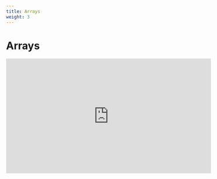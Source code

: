 ```yaml
---
title: Arrays
weight: 3
---
```


# Arrays
<iframe width="560" height="315" src="https://www.youtube.com/embed/KjV3V9S-RNM" title="YouTube video player" frameborder="0" allow="accelerometer; autoplay; clipboard-write; encrypted-media; gyroscope; picture-in-picture" allowfullscreen></iframe>